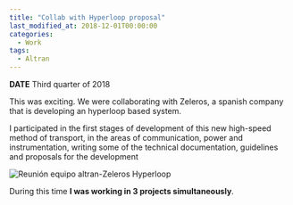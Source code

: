 ```yaml
---
title: "Collab with Hyperloop proposal"
last_modified_at: 2018-12-01T00:00:00
categories:
  - Work
tags:
  - Altran
---
```


**DATE** Third quarter of 2018

This was exciting. We were collaborating with Zeleros, a spanish company that is developing an hyperloop based system. 

I participated in the first stages of development of this new high-speed method of transport, in the areas of communication, power and instrumentation, writing some of the technical documentation, guidelines and proposals for the development

![Reunión equipo altran-Zeleros Hyperloop](https://fll-e.github.io/resumee/assets/images/reunionZeleros.png)

During this time **I was working in 3 projects simultaneously**. 



